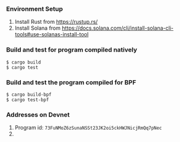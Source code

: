 ### Environment Setup
1. Install Rust from https://rustup.rs/
2. Install Solana from https://docs.solana.com/cli/install-solana-cli-tools#use-solanas-install-tool

### Build and test for program compiled natively
```
$ cargo build
$ cargo test
```

### Build and test the program compiled for BPF
```
$ cargo build-bpf
$ cargo test-bpf
```
### Addresses on Devnet
1. Program id: `73FuNMoZ6zSunaNSSt23JK2oi5ckHWJNicjRmQq7pNec`
1.